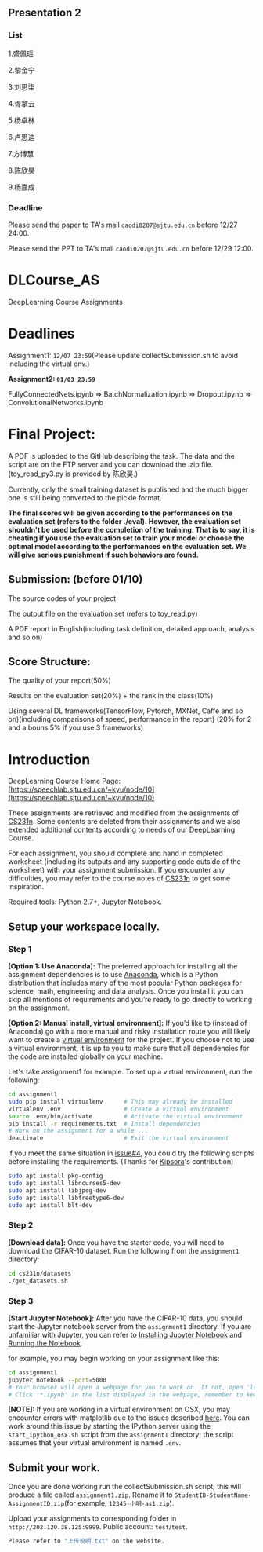 ## Presentation 2
### List

1.盛佩瑶

2.黎金宁

3.刘思柒

4.胥拿云

5.杨卓林

6.卢思迪

7.方博慧

8.陈欣昊

9.杨嘉成

### Deadline
Please send the paper to TA's mail `caodi0207@sjtu.edu.cn` before 12/27 24:00.

Please send the PPT to TA's mail `caodi0207@sjtu.edu.cn` before 12/29 12:00.

# DLCourse_AS
DeepLearning Course Assignments

# Deadlines
Assignment1: `12/07 23:59`(Please update collectSubmission.sh to avoid including the virtual env.)

**Assignment2: `01/03 23:59 `**

FullyConnectedNets.ipynb => BatchNormalization.ipynb => Dropout.ipynb => ConvolutionalNetworks.ipynb

# Final Project:

A PDF is uploaded to the GitHub describing the task. The data and the script are on the FTP server and you can download the .zip file. (toy_read_py3.py is provided by 陈欣昊.)

Currently, only the small training dataset is published and the much bigger one is still being converted to the pickle format. 

**The final scores will be given according to the performances on the evaluation set (refers to the folder ./eval). However, the evaluation set shouldn't be used before the completion of the training. That is to say, it is cheating if you use the evaluation set to train your model or choose the optimal model according to the performances on the evaluation set. We will give serious punishment if such behaviors are found.**

## Submission: (before 01/10)

The source codes of your project

The output file on the evaluation set (refers to toy_read.py)

A PDF report in English(including task definition, detailed approach, analysis and so on)


## Score Structure:

The quality of your report(50%)

Results on the evaluation set(20%) + the rank in the class(10%)

Using several DL frameworks(TensorFlow, Pytorch, MXNet, Caffe and so on)(including comparisons of speed, performance in the report) (20% for 2 and a bouns 5% if you use 3 frameworks)

# Introduction

 DeepLearning Course Home Page: [https://speechlab.sjtu.edu.cn/~kyu/node/10](https://speechlab.sjtu.edu.cn/~kyu/node/10)

These assignments are retrieved and modified from the assignments of [CS231n](http://cs231n.github.io/). Some contents are deleted from their assignments and we also extended additional contents according to needs of our DeepLearning Course.

For each assignment, you should complete and hand in completed worksheet (including its outputs and any supporting code outside of the worksheet) with your assignment submission. If you encounter any difficulties, you may refer to the course notes of [CS231n](http://cs231n.github.io/) to get some inspiration.

Required tools: Python 2.7+, Jupyter Notebook.

## Setup your workspace locally.

### Step 1
**[Option 1: Use Anaconda]:** The preferred approach for installing all the assignment dependencies is to use [Anaconda](https://www.continuum.io/downloads), which is a Python distribution that includes many of the most popular Python packages for science, math, engineering and data analysis. Once you install it you can skip all mentions of requirements and you’re ready to go directly to working on the assignment.

**[Option 2: Manual install, virtual environment]:** If you’d like to (instead of Anaconda) go with a more manual and risky installation route you will likely want to create a [virtual environment](http://docs.python-guide.org/en/latest/dev/virtualenvs/) for the project. If you choose not to use a virtual environment, it is up to you to make sure that all dependencies for the code are installed globally on your machine.

Let's take assignment1 for example. To set up a virtual environment, run the following:

```bash
cd assignment1
sudo pip install virtualenv      # This may already be installed
virtualenv .env                  # Create a virtual environment
source .env/bin/activate         # Activate the virtual environment
pip install -r requirements.txt  # Install dependencies
# Work on the assignment for a while ...
deactivate                       # Exit the virtual environment
```
if you meet the same situation in [issue#4](https://github.com/caodi0207/Deep-Learning-Course-2017/issues/4), you could try the following scripts before installing the requirements. (Thanks for [Kipsora](https://github.com/Kipsora)'s contribution)

```bash
sudo apt install pkg-config
sudo apt install libncurses5-dev
sudo apt install libjpeg-dev
sudo apt install libfreetype6-dev
sudo apt install blt-dev
```



### Step 2
**[Download data]:** Once you have the starter code, you will need to download the CIFAR-10 dataset. Run the following from the `assignment1` directory:

```bash
cd cs231n/datasets
./get_datasets.sh
```

### Step 3
**[Start Jupyter Notebook]:** After you have the CIFAR-10 data, you should start the Jupyter notebook server from the `assignment1` directory. If you are unfamiliar with Jupyter, you can refer to [Installing Jupyter Notebook](http://jupyter.readthedocs.io/en/latest/install.html) and [Running the Notebook](https://jupyter.readthedocs.io/en/latest/running.html#running).

for example, you may begin working on your assignment like this:
```bash
cd assignment1
jupyter notebook --port=5000
# Your browser will open a webpage for you to work on. If not, open 'localhost:5000' by yourselves.
# Click '*.ipynb' in the list displayed in the webpage, remember to keep the outputs of those code cells.
```

**[NOTE]:** If you are working in a virtual environment on OSX, you may encounter errors with matplotlib due to the issues described [here](http://matplotlib.org/faq/virtualenv_faq.html). You can work around this issue by starting the IPython server using the `start_ipython_osx.sh` script from the `assignment1` directory; the script assumes that your virtual environment is named `.env`.


## Submit your work.

Once you are done working run the collectSubmission.sh script; this will produce a file called `assignment1.zip`. Rename it to `StudentID-StudentName-AssignmentID.zip`(for example, `12345-小明-as1.zip`). 

Upload your assignments to corresponding folder in `http://202.120.38.125:9999`. Public account: `test`/`test`.
```bash
Please refer to "上传说明.txt" on the website.
```
